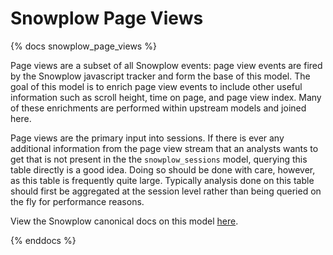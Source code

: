 # Snowplow Page Views
{% docs snowplow_page_views %}

Page views are a subset of all Snowplow events: page view events are fired by the Snowplow javascript tracker and form the base of this model. The goal of this model is to enrich page view events to include other useful information such as scroll height, time on page, and page view index. Many of these enrichments are performed within upstream models and joined here.

Page views are the primary input into sessions. If there is ever any additional information from the page view stream that an analysts wants to get that is not present in the the `snowplow_sessions` model, querying this table directly is a good idea. Doing so should be done with care, however, as this table is frequently quite large. Typically analysis done on this table should first be aggregated at the session level rather than being queried on the fly for performance reasons.

View the Snowplow canonical docs on this model [here](https://github.com/snowplow/web-data-model#31-page-views-table).

{% enddocs %}

